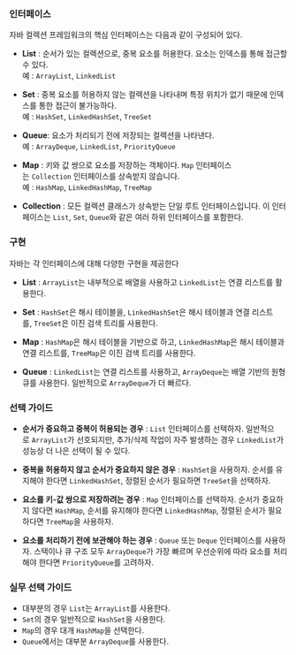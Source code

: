 ### 인터페이스
자바 컬렉션 프레임워크의 핵심 인터페이스는 다음과 같이 구성되어 있다.

- **List** : 순서가 있는 컬렉션으로, 중복 요소를 허용한다. 요소는 인덱스를 통해 접근할 수 있다.  
    예 : `ArrayList`, `LinkedList`
    
- **Set** : 중복 요소를 허용하지 않는 컬렉션을 나타내며 특정 위치가 없기 때문에 인덱스를 통한 접근이 불가능하다.  
    예 : `HashSet`, `LinkedHashSet`, `TreeSet`
    
- **Queue**:  요소가 처리되기 전에 저장되는 컬렉션을 나타낸다.  
    예 : `ArrayDeque`, `LinkedList`, `PriorityQueue`
    
- **Map** : 키와 값 쌍으로 요소를 저장하는 객체이다. `Map` 인터페이스는 `Collection` 인터페이스를 상속받지 않습니다.  
    예 : `HashMap`, `LinkedHashMap`, `TreeMap`
    
- **Collection** : 모든 컬렉션 클래스가 상속받는 단일 루트 인터페이스입니다. 이 인터페이스는 `List`, `Set`, `Queue`와 같은 여러 하위 인터페이스를 포함한다.
    

### 구현
자바는 각 인터페이스에 대해 다양한 구현을 제공한다

- **List** : `ArrayList`는 내부적으로 배열을 사용하고 `LinkedList`는 연결 리스트를 활용한다.
    
- **Set** : `HashSet`은 해시 테이블을, `LinkedHashSet`은 해시 테이블과 연결 리스트를, `TreeSet`은 이진 검색 트리를 사용한다.
    
- **Map** : `HashMap`은 해시 테이블을 기반으로 하고, `LinkedHashMap`은 해시 테이블과 연결 리스트를, `TreeMap`은 이진 검색 트리를 사용한다.
    
- **Queue** : `LinkedList`는 연결 리스트를 사용하고, `ArrayDeque`는 배열 기반의 원형 큐를 사용한다. 일반적으로 `ArrayDeque`가 더 빠르다.
    

### 선택 가이드
- **순서가 중요하고 중복이 허용되는 경우** : `List` 인터페이스를 선택하자. 일반적으로 `ArrayList`가 선호되지만, 추가/삭제 작업이 자주 발생하는 경우 `LinkedList`가 성능상 더 나은 선택이 될 수 있다.
    
- **중복을 허용하지 않고 순서가 중요하지 않은 경우** : `HashSet`을 사용하자. 순서를 유지해야 한다면 `LinkedHashSet`, 정렬된 순서가 필요하면 `TreeSet`을 선택하자.
    
- **요소를 키-값 쌍으로 저장하려는 경우** : `Map` 인터페이스를 선택하자. 순서가 중요하지 않다면 `HashMap`, 순서를 유지해야 한다면 `LinkedHashMap`, 정렬된 순서가 필요하다면 `TreeMap`을 사용하자.
    
- **요소를 처리하기 전에 보관해야 하는 경우** : `Queue` 또는 `Deque` 인터페이스를 사용하자. 스택이나 큐 구조 모두 `ArrayDeque`가 가장 빠르며 우선순위에 따라 요소를 처리해야 한다면 `PriorityQueue`를 고려하자.
    

### 실무 선택 가이드

- 대부분의 경우 `List`는 `ArrayList`를 사용한다.
- `Set`의 경우 일반적으로 `HashSet`을 사용한다.
- `Map`의 경우 대개 `HashMap`을 선택한다.
- `Queue`에서는 대부분 `ArrayDeque`를 사용한다.

